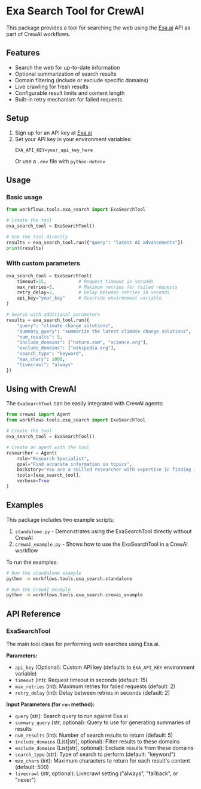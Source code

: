 # Exa Search Tool for CrewAI

This package provides a tool for searching the web using the [Exa.ai](https://exa.ai) API as part of CrewAI workflows.

## Features

- Search the web for up-to-date information
- Optional summarization of search results
- Domain filtering (include or exclude specific domains)
- Live crawling for fresh results
- Configurable result limits and content length
- Built-in retry mechanism for failed requests

## Setup

1. Sign up for an API key at [Exa.ai](https://exa.ai)
2. Set your API key in your environment variables:
   ```
   EXA_API_KEY=your_api_key_here
   ```
   Or use a `.env` file with `python-dotenv`

## Usage

### Basic usage

```python
from workflows.tools.exa_search import ExaSearchTool

# Create the tool
exa_search_tool = ExaSearchTool()

# Use the tool directly
results = exa_search_tool.run({"query": "latest AI advancements"})
print(results)
```

### With custom parameters

```python
exa_search_tool = ExaSearchTool(
    timeout=15,            # Request timeout in seconds
    max_retries=3,         # Maximum retries for failed requests
    retry_delay=2,         # Delay between retries in seconds
    api_key="your_key"     # Override environment variable
)

# Search with additional parameters
results = exa_search_tool.run({
    "query": "climate change solutions",
    "summary_query": "summarize the latest climate change solutions",
    "num_results": 5,
    "include_domains": ["nature.com", "science.org"],
    "exclude_domains": ["wikipedia.org"],
    "search_type": "keyword",
    "max_chars": 1000,
    "livecrawl": "always"
})
```

## Using with CrewAI

The `ExaSearchTool` can be easily integrated with CrewAI agents:

```python
from crewai import Agent
from workflows.tools.exa_search import ExaSearchTool

# Create the tool
exa_search_tool = ExaSearchTool()

# Create an agent with the tool
researcher = Agent(
    role="Research Specialist",
    goal="Find accurate information on topics",
    backstory="You are a skilled researcher with expertise in finding information.",
    tools=[exa_search_tool],
    verbose=True
)
```

## Examples

This package includes two example scripts:

1. `standalone.py` - Demonstrates using the ExaSearchTool directly without CrewAI
2. `crewai_example.py` - Shows how to use the ExaSearchTool in a CrewAI workflow

To run the examples:

```bash
# Run the standalone example
python -m workflows.tools.exa_search.standalone

# Run the CrewAI example
python -m workflows.tools.exa_search.crewai_example
```

## API Reference

### ExaSearchTool

The main tool class for performing web searches using Exa.ai.

**Parameters:**

- `api_key` (Optional): Custom API key (defaults to `EXA_API_KEY` environment variable)
- `timeout` (int): Request timeout in seconds (default: 15)
- `max_retries` (int): Maximum retries for failed requests (default: 2)
- `retry_delay` (int): Delay between retries in seconds (default: 2)

**Input Parameters (for `run` method):**

- `query` (str): Search query to run against Exa.ai
- `summary_query` (str, optional): Query to use for generating summaries of results
- `num_results` (int): Number of search results to return (default: 5)
- `include_domains` (List[str], optional): Filter results to these domains
- `exclude_domains` (List[str], optional): Exclude results from these domains
- `search_type` (str): Type of search to perform (default: "keyword")
- `max_chars` (int): Maximum characters to return for each result's content (default: 500)
- `livecrawl` (str, optional): Livecrawl setting ("always", "fallback", or "never") 